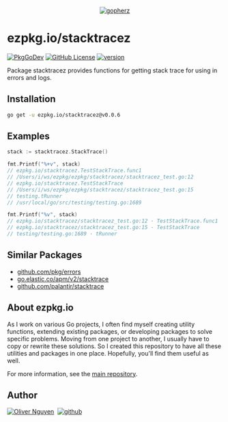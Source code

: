 <div align="center">

[![gopherz](https://ezpkg.io/_/gopherz.svg)](https://ezpkg.io)

</div>

# ezpkg.io/stacktracez

[![PkgGoDev](https://pkg.go.dev/badge/ezpkg.io/stacktracez)](https://pkg.go.dev/ezpkg.io/stacktracez)
[![GitHub License](https://img.shields.io/github/license/ezpkg/stacktracez)](https://github.com/ezpkg/stacktracez/tree/main/LICENSE)
[![version](https://img.shields.io/github/v/tag/ezpkg/stacktracez?label=version)](https://github.com/ezpkg/stacktracez/tags)

Package stacktracez provides functions for getting stack trace for using in errors and logs.

## Installation

```sh
go get -u ezpkg.io/stacktracez@v0.0.6
```

## Examples

```go
stack := stacktracez.StackTrace()

fmt.Printf("%+v", stack)
// ezpkg.io/stacktracez.TestStackTrace.func1
// /Users/i/ws/ezpkg/ezpkg/stacktracez/stacktracez_test.go:12
// ezpkg.io/stacktracez.TestStackTrace
// /Users/i/ws/ezpkg/ezpkg/stacktracez/stacktracez_test.go:15
// testing.tRunner
// /usr/local/go/src/testing/testing.go:1689

fmt.Printf("%v", stack)
// ezpkg.io/stacktracez/stacktracez_test.go:12 · TestStackTrace.func1
// ezpkg.io/stacktracez/stacktracez_test.go:15 · TestStackTrace
// testing/testing.go:1689 · tRunner
```

## Similar Packages

- [github.com/pkg/errors](https://github.com/pkg/errors)
- [go.elastic.co/apm/v2/stacktrace](https://pkg.go.dev/go.elastic.co/apm/v2/stacktrace)
- [github.com/palantir/stacktrace](github.com/palantir/stacktrace)

## About ezpkg.io

As I work on various Go projects, I often find myself creating utility functions, extending existing packages, or developing packages to solve specific problems. Moving from one project to another, I usually have to copy or rewrite these solutions. So I created this repository to have all these utilities and packages in one place. Hopefully, you'll find them useful as well.

For more information, see the [main repository](https://github.com/ezpkg/ezpkg).

## Author

[![Oliver Nguyen](https://olivernguyen.io/_/badge.svg)](https://olivernguyen.io)&nbsp;&nbsp;[![github](https://img.shields.io/badge/GitHub-100000?style=for-the-badge&logo=github&logoColor=white)](https://github.com/iOliverNguyen)
